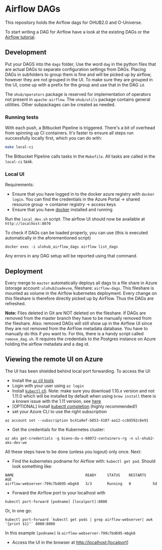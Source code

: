 # Airflow DAGs

This repository holds the Airflow dags for OHUB2.0 and O-Universe.

To start writing a DAG for Airflow have a look at the existing DAGs or the [Airflow tutorial](https://airflow.apache.org/tutorial.html).

## Development
Put your DAGS into the `dags` folder, Use the word `dag` in the python files that are actual DAGs to separate configuration settings from DAGs. Placing DAGs in subfolders to group them is fine and will be picked up by airflow, however they are not grouped in the UI. To make sure they are grouped in the UI, come up with a prefix for the group and use that in the DAG `id`.

The `ohub/operators` package is reserved for implementation of operators not present in `apache-airflow`. The `ohub/utils` package contains general utilities. Other subpackages can be created as needed.

### Running tests
With each push, a Bitbucket Pipeline is triggered. There's a bit of overhead from spinning up CI containers. It's faster to ensure all steps run successfully locally first, which you can do with:

```bash
make local-ci
```

The Bitbucket Pipeline calls tasks in the `Makefile`. All tasks are called in the `local-ci` task.

### Local UI
Requirements: 

- Ensure that you have logged in to the docker azure registry with `docker login`. You can find the credentials in the Azure Portal -> shared resource group -> container registry -> access keys
- Ensure that you have [docker](https://docs.docker.com/install/) installed and running

Run the `local_dev.sh` script. The airflow UI should now be available at `http://localhost:8070`

To check if DAGs can be loaded properly, you can use (this is executed automatically in the aforementioned script)
```
docker exec -i ulohub_airflow_dags airflow list_dags
```
Any errors in any DAG setup will be reported using that command.

## Deployment
Every merge to `master` automatically deploys all dags to a file share in Azure (storage account: `ulohub2sadevne`, fileshare: `airflow-dags`. This fileshare is mounted as volume in the Airflow kubernetes deployment. Every change on this fileshare is therefore directly picked up by AirFlow. Thus the DAGs are refreshed.

**Note:** Files deleted in Git are NOT deleted on the fileshare. If DAGs are removed from the master branch they have to be manually removed from the fileshare. Also: removed DAGs will still show up in the Airflow UI since they are not removed from the AirFlow metadata database. You have to manually do this if you want to. For this, there is a handy script called `remove_dag.sh`. It requires the credentials to the Postgres instance on Azure holding the airflow metadata and a dag id.

## Viewing the remote UI on Azure
The UI has been shielded behind local port forwarding. To access the UI:

- Install the [`az` cli tools](https://docs.microsoft.com/en-us/cli/azure/install-azure-cli?view=azure-cli-latest)
- Login with your user using `az login` 
- Install [`kubectl` cli](https://kubernetes.io/docs/tasks/tools/install-kubectl/). Note: make sure you download 1.10.x version and not 1.11.0 which will be installed by default when using `brew install` there is a known issue with the 1.11 version, see [here](https://github.com/kubernetes/kubernetes/issues/65575)
- [OPTIONAL] Install [kubectl completion](https://kubernetes.io/docs/tasks/tools/install-kubectl/#enabling-shell-autocompletion) (highly recommended!)
- set your Azure CLI to use the right subscription
```
az account set --subscription bc41a9ef-b853-4107-aa12-cc8d592c8e91
```
- Get the credentials for the Kubernetes cluster: 
```
az aks get-credentials -g bieno-da-s-60072-containers-rg -n ul-ohub2-aks-dev-we
```

All these steps have to be done (unless you logout) only once. Next:

- Find the kubernetes podname for Airflow with: `kubectl get pod`. Should look something like:
```
NAME                                 READY     STATUS    RESTARTS   AGE
airflow-webserver-799c7bd695-mbgk8   3/3       Running   0          5d
```
- Forward the Airflow port to your localhost with 

```
kubectl port-forward [podname] [localport]:8080
```

Or, in one go:
```
kubectl port-forward `kubectl get pods | grep airflow-webserver| awk '{print $1}'` 8080:8080
```

In this example `[podname]` is `airflow-webserver-799c7bd695-mbgk8`
- Access the UI in the browser at [http://localhost:[localport]](http://localhost:[localport])
